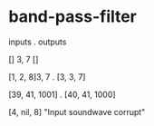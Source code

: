 # band-pass-filter
inputs .        outputs

[] 3, 7               []

[1, 2, 8]3, 7 .     [3, 3, 7]

[39, 41, 1001] .     [40, 41, 1000]

[4, nil, 8]       "Input soundwave corrupt"
